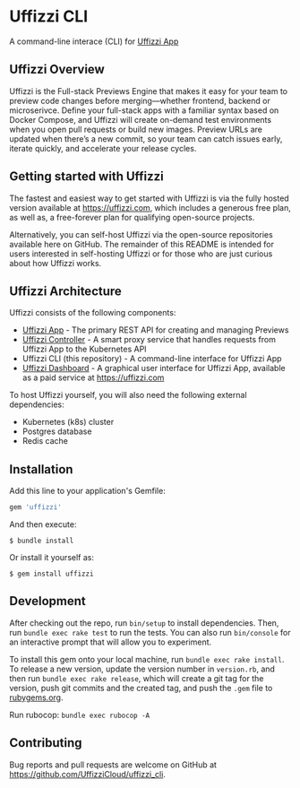 # Uffizzi CLI  

A command-line interace (CLI) for [Uffizzi App](https://github.com/UffizziCloud/uffizzi_app) 

## Uffizzi Overview

Uffizzi is the Full-stack Previews Engine that makes it easy for your team to preview code changes before merging—whether frontend, backend or microserivce. Define your full-stack apps with a familiar syntax based on Docker Compose, and Uffizzi will create on-demand test environments when you open pull requests or build new images. Preview URLs are updated when there’s a new commit, so your team can catch issues early, iterate quickly, and accelerate your release cycles.  

## Getting started with Uffizzi  

The fastest and easiest way to get started with Uffizzi is via the fully hosted version available at https://uffizzi.com, which includes a generous free plan, as well as, a free-forever plan for qualifying open-source projects.  

Alternatively, you can self-host Uffizzi via the open-source repositories available here on GitHub. The remainder of this README is intended for users interested in self-hosting Uffizzi or for those who are just curious about how Uffizzi works.

## Uffizzi Architecture  

Uffizzi consists of the following components:  

* [Uffizzi App](https://github.com/UffizziCloud/uffizzi_app) - The primary REST API for creating and managing Previews  
* [Uffizzi Controller](https://github.com/UffizziCloud/uffizzi_controller) - A smart proxy service that handles requests from Uffizzi App to the Kubernetes API  
* Uffizzi CLI (this repository) - A command-line interface for Uffizzi App    
* [Uffizzi Dashboard](https://app.uffizzi.com) - A graphical user interface for Uffizzi App, available as a paid service at https://uffizzi.com  

To host Uffizzi yourself, you will also need the following external dependencies:  

 * Kubernetes (k8s) cluster  
 * Postgres database  
 * Redis cache  

## Installation

Add this line to your application's Gemfile:

```ruby
gem 'uffizzi'
```

And then execute:

    $ bundle install

Or install it yourself as:

    $ gem install uffizzi

## Development

After checking out the repo, run `bin/setup` to install dependencies. Then, run `bundle exec rake test` to run the tests. You can also run `bin/console` for an interactive prompt that will allow you to experiment.

To install this gem onto your local machine, run `bundle exec rake install`. To release a new version, update the version number in `version.rb`, and then run `bundle exec rake release`, which will create a git tag for the version, push git commits and the created tag, and push the `.gem` file to [rubygems.org](https://rubygems.org).

Run rubocop:
`bundle exec rubocop -A`

## Contributing

Bug reports and pull requests are welcome on GitHub at https://github.com/UffizziCloud/uffizzi_cli.
